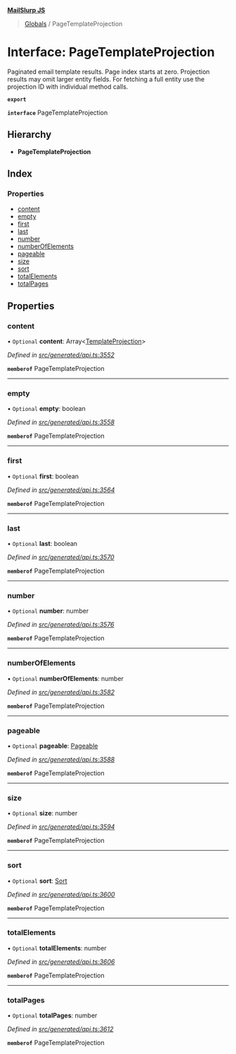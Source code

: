 **[MailSlurp JS](../README.md)**

> [Globals](../README.md) / PageTemplateProjection

# Interface: PageTemplateProjection

Paginated email template results. Page index starts at zero. Projection results may omit larger entity fields. For fetching a full entity use the projection ID with individual method calls.

**`export`** 

**`interface`** PageTemplateProjection

## Hierarchy

* **PageTemplateProjection**

## Index

### Properties

* [content](pagetemplateprojection.md#content)
* [empty](pagetemplateprojection.md#empty)
* [first](pagetemplateprojection.md#first)
* [last](pagetemplateprojection.md#last)
* [number](pagetemplateprojection.md#number)
* [numberOfElements](pagetemplateprojection.md#numberofelements)
* [pageable](pagetemplateprojection.md#pageable)
* [size](pagetemplateprojection.md#size)
* [sort](pagetemplateprojection.md#sort)
* [totalElements](pagetemplateprojection.md#totalelements)
* [totalPages](pagetemplateprojection.md#totalpages)

## Properties

### content

• `Optional` **content**: Array\<[TemplateProjection](templateprojection.md)>

*Defined in [src/generated/api.ts:3552](https://github.com/mailslurp/mailslurp-client/blob/85c640b/src/generated/api.ts#L3552)*

**`memberof`** PageTemplateProjection

___

### empty

• `Optional` **empty**: boolean

*Defined in [src/generated/api.ts:3558](https://github.com/mailslurp/mailslurp-client/blob/85c640b/src/generated/api.ts#L3558)*

**`memberof`** PageTemplateProjection

___

### first

• `Optional` **first**: boolean

*Defined in [src/generated/api.ts:3564](https://github.com/mailslurp/mailslurp-client/blob/85c640b/src/generated/api.ts#L3564)*

**`memberof`** PageTemplateProjection

___

### last

• `Optional` **last**: boolean

*Defined in [src/generated/api.ts:3570](https://github.com/mailslurp/mailslurp-client/blob/85c640b/src/generated/api.ts#L3570)*

**`memberof`** PageTemplateProjection

___

### number

• `Optional` **number**: number

*Defined in [src/generated/api.ts:3576](https://github.com/mailslurp/mailslurp-client/blob/85c640b/src/generated/api.ts#L3576)*

**`memberof`** PageTemplateProjection

___

### numberOfElements

• `Optional` **numberOfElements**: number

*Defined in [src/generated/api.ts:3582](https://github.com/mailslurp/mailslurp-client/blob/85c640b/src/generated/api.ts#L3582)*

**`memberof`** PageTemplateProjection

___

### pageable

• `Optional` **pageable**: [Pageable](pageable.md)

*Defined in [src/generated/api.ts:3588](https://github.com/mailslurp/mailslurp-client/blob/85c640b/src/generated/api.ts#L3588)*

**`memberof`** PageTemplateProjection

___

### size

• `Optional` **size**: number

*Defined in [src/generated/api.ts:3594](https://github.com/mailslurp/mailslurp-client/blob/85c640b/src/generated/api.ts#L3594)*

**`memberof`** PageTemplateProjection

___

### sort

• `Optional` **sort**: [Sort](sort.md)

*Defined in [src/generated/api.ts:3600](https://github.com/mailslurp/mailslurp-client/blob/85c640b/src/generated/api.ts#L3600)*

**`memberof`** PageTemplateProjection

___

### totalElements

• `Optional` **totalElements**: number

*Defined in [src/generated/api.ts:3606](https://github.com/mailslurp/mailslurp-client/blob/85c640b/src/generated/api.ts#L3606)*

**`memberof`** PageTemplateProjection

___

### totalPages

• `Optional` **totalPages**: number

*Defined in [src/generated/api.ts:3612](https://github.com/mailslurp/mailslurp-client/blob/85c640b/src/generated/api.ts#L3612)*

**`memberof`** PageTemplateProjection
